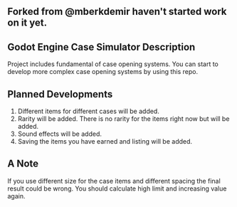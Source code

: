 ## Forked from @mberkdemir haven't started work on it yet. <br/>

## Godot Engine Case Simulator Description <br/>
Project includes fundamental of case opening systems. You can start to develop more complex case opening systems by using this repo.
<br/>

## Planned Developments <br/>
1) Different items for different cases will be added.
2) Rarity will be added. There is no rarity for the items right now but will be added.
3) Sound effects will be added.
4) Saving the items you have earned and listing will be added.

## A Note <br/>
If you use different size for the case items and different spacing the final result could be wrong. You should calculate high limit and increasing value again.
